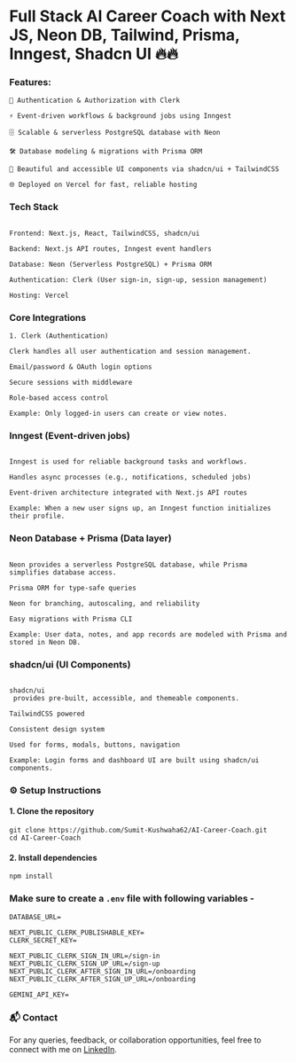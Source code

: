 # Full Stack AI Career Coach with Next JS, Neon DB, Tailwind, Prisma, Inngest, Shadcn UI 🔥🔥


### Features:

```
🔐 Authentication & Authorization with Clerk

⚡ Event-driven workflows & background jobs using Inngest

🗄️ Scalable & serverless PostgreSQL database with Neon

🛠️ Database modeling & migrations with Prisma ORM

🎨 Beautiful and accessible UI components via shadcn/ui + TailwindCSS

🌐 Deployed on Vercel for fast, reliable hosting
```


### Tech Stack
```

Frontend: Next.js, React, TailwindCSS, shadcn/ui

Backend: Next.js API routes, Inngest event handlers

Database: Neon (Serverless PostgreSQL) + Prisma ORM

Authentication: Clerk (User sign-in, sign-up, session management)

Hosting: Vercel

```

### Core Integrations
```
1. Clerk (Authentication)

Clerk handles all user authentication and session management.

Email/password & OAuth login options

Secure sessions with middleware

Role-based access control

Example: Only logged-in users can create or view notes.
```

### Inngest (Event-driven jobs)

```

Inngest is used for reliable background tasks and workflows.

Handles async processes (e.g., notifications, scheduled jobs)

Event-driven architecture integrated with Next.js API routes

Example: When a new user signs up, an Inngest function initializes their profile.
```

### Neon Database + Prisma (Data layer)

```

Neon provides a serverless PostgreSQL database, while Prisma simplifies database access.

Prisma ORM for type-safe queries

Neon for branching, autoscaling, and reliability

Easy migrations with Prisma CLI

Example: User data, notes, and app records are modeled with Prisma and stored in Neon DB.
```

### shadcn/ui (UI Components)
```

shadcn/ui
 provides pre-built, accessible, and themeable components.

TailwindCSS powered

Consistent design system

Used for forms, modals, buttons, navigation

Example: Login forms and dashboard UI are built using shadcn/ui components.
```

### ⚙️ Setup Instructions

#### 1. Clone the repository
```
git clone https://github.com/Sumit-Kushwaha62/AI-Career-Coach.git
cd AI-Career-Coach

```
#### 2. Install dependencies

```
npm install
```


### Make sure to create a `.env` file with following variables -

```
DATABASE_URL=

NEXT_PUBLIC_CLERK_PUBLISHABLE_KEY=
CLERK_SECRET_KEY=

NEXT_PUBLIC_CLERK_SIGN_IN_URL=/sign-in
NEXT_PUBLIC_CLERK_SIGN_UP_URL=/sign-up
NEXT_PUBLIC_CLERK_AFTER_SIGN_IN_URL=/onboarding
NEXT_PUBLIC_CLERK_AFTER_SIGN_UP_URL=/onboarding

GEMINI_API_KEY=
```
### 📬 Contact
For any queries, feedback, or collaboration opportunities, feel free to connect with me on [LinkedIn](https://www.linkedin.com/in/sumit-kushwaha-83b608357/).

